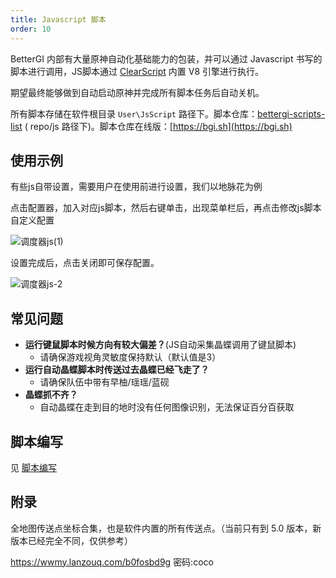 ```yaml
---
title: Javascript 脚本
order: 10
---
```


BetterGI 内部有大量原神自动化基础能力的包装，并可以通过 Javascript 书写的脚本进行调用，JS脚本通过 [ClearScript](https://github.com/microsoft/ClearScript) 内置 V8 引擎进行执行。

期望最终能够做到自动启动原神并完成所有脚本任务后自动关机。

所有脚本存储在软件根目录 `User\JsScript` 路径下。脚本仓库：[bettergi-scripts-list](https://github.com/babalae/bettergi-scripts-list) ( repo/js 路径下)。脚本仓库在线版：[https://bgi.sh](https://bgi.sh)

## 使用示例

有些js自带设置，需要用户在使用前进行设置，我们以地脉花为例

点击配置器，加入对应js脚本，然后右键单击，出现菜单栏后，再点击修改js脚本自定义配置

![调度器js(1)](https://github.com/user-attachments/assets/8f40cc3d-3b4b-4bdb-a38e-165cb9ae3d41)

设置完成后，点击关闭即可保存配置。

![调度器js-2](https://github.com/user-attachments/assets/037b1c67-202b-4db1-8736-cb9ed907edd9)

## 常见问题

* **运行键鼠脚本时候方向有较大偏差？**(JS自动采集晶蝶调用了键鼠脚本)
  * 请确保游戏视角灵敏度保持默认（默认值是3）
* **运行自动晶蝶脚本时传送过去晶蝶已经飞走了？**
  * 请确保队伍中带有早柚/瑶瑶/蓝砚
* **晶蝶抓不齐？**
  * 自动晶蝶在走到目的地时没有任何图像识别，无法保证百分百获取

## 脚本编写

见 [脚本编写](/dev/js/create.html)


## 附录

全地图传送点坐标合集，也是软件内置的所有传送点。（当前只有到 5.0 版本，新版本已经完全不同，仅供参考）

https://wwmy.lanzouq.com/b0fosbd9g 密码:coco


